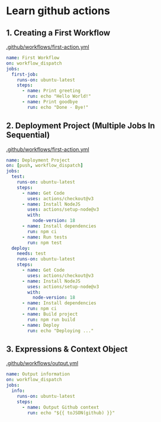 # Learn github actions

## 1. Creating a First Workflow
[.github/workflows/first-action.yml](https://github.com/techarm/github-actions/blob/first-action/.github/workflows/first-action.yml)
```yml
name: First Workflow
on: workflow_dispatch
jobs:
  first-job:
    runs-on: ubuntu-latest
    steps:
      - name: Print greeting
        run: echo "Hello World!"
      - name: Print goodbye
        run: echo "Done - Bye!"
```

## 2. Deployment Project (Multiple Jobs In Sequential)
[.github/workflows/first-action.yml](https://github.com/techarm/github-actions/blob/second-action/.github/workflows/deployment.yml)
```yml
name: Deployment Project
on: [push, workflow_dispatch]
jobs:
  test:
    runs-on: ubuntu-latest
    steps:
      - name: Get Code
        uses: actions/checkout@v3
      - name: Install NodeJS
        uses: actions/setup-node@v3
        with:
          node-version: 18
      - name: Install dependencies
        run: npm ci
      - name: Run tests
        run: npm test
  deploy:
    needs: test
    runs-on: ubuntu-latest
    steps:
      - name: Get Code
        uses: actions/checkout@v3
      - name: Install NodeJS
        uses: actions/setup-node@v3
        with:
          node-version: 18
      - name: Install dependencies
        run: npm ci
      - name: Build project
        run: npm run build
      - name: Deploy
        run: echo "Deploying ..."
```

## 3. Expressions & Context Object
[.github/workflows/output.yml](https://github.com/techarm/github-actions/blob/main/.github/workflows/output.yml)
```yml
name: Output information
on: workflow_dispatch
jobs:
  info:
    runs-on: ubuntu-latest
    steps:
      - name: Output Github context
        run: echo "${{ toJSON(github) }}"
```
